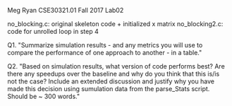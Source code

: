 Meg Ryan
CSE30321.01
Fall 2017
Lab02

no_blocking.c: 	original skeleton code + initialized x matrix
no_blocking2.c: code for unrolled loop in step 4

Q1. "Summarize simulation results - and any metrics you will use to compare the performance of one approach to another - in a table."

Q2. "Based on simulation results, what version of code performs best? Are there any speedups over the baseline and why do you think that this is/is not the case? 
Include an extended discussion and justify why you have made this decision using sumulation data from the parse_Stats script. Should be ~ 300 
words."


